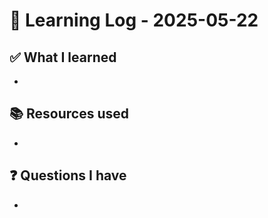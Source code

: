 # 🧠 Learning Log - 2025-05-22

## ✅ What I learned

- 

## 📚 Resources used

- 

## ❓ Questions I have

- 
